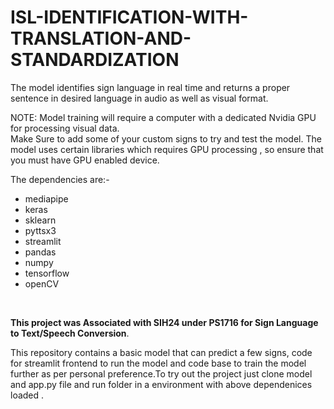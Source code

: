 # ISL-IDENTIFICATION-WITH-TRANSLATION-AND-STANDARDIZATION
The model identifies sign language in real time and returns a proper sentence in desired language in audio as well as visual format.
 
NOTE: Model training will require a computer with a dedicated Nvidia GPU for processing visual data.
<br/>
Make Sure to add some of your custom signs to try and test the model. The model uses certain libraries which requires GPU processing , so ensure that you must have GPU enabled device. 
 
The dependencies are:-    
* mediapipe<br/>     
* keras<br/>  
* sklearn <br/>      
* pyttsx3 <br/>      
* streamlit<br/>       
* pandas<br/> 
* numpy<br/>
* tensorflow<br/> 
* openCV <br/>
  
<br/>

**This project was Associated with SIH24 under PS1716 for Sign Language to Text/Speech Conversion**.  

This repository contains a basic model that can predict a few signs, code for streamlit frontend to run the model and code base to train the model further as per personal preference.To try out the project just clone model and app.py file and run folder in a environment with above dependenices loaded . 
